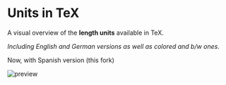 # Units in TeX

A visual overview of the **length units** available in TeX.  

_Including English and German versions as well as colored and b/w ones._

Now, with Spanish version (this fork)

![preview](tex-units_preview.png)

